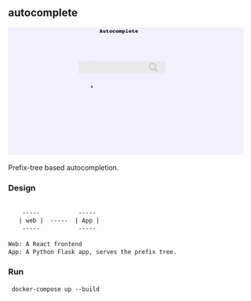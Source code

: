 autocomplete
---
![](./prefixtrie.gif)


Prefix-tree based autocompletion.


### Design

```

    -----           -----
   | web |  -----  | App |
    -----           -----
    
Web: A React frontend
App: A Python Flask app, serves the prefix tree.    

```

### Run

``` docker-compose up --build```



